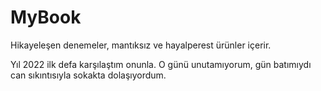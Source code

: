 # MyBook
Hikayeleşen denemeler, mantıksız ve hayalperest ürünler içerir.

Yıl 2022 ilk defa karşılaştım onunla. O günü unutamıyorum, gün batımıydı can sıkıntısıyla sokakta dolaşıyordum.